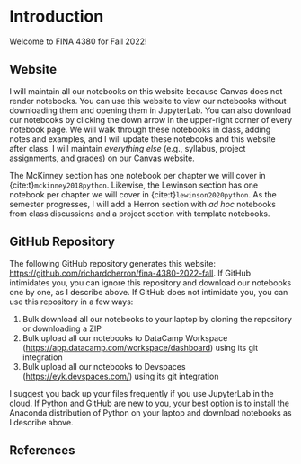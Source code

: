 # Introduction

Welcome to FINA 4380 for Fall 2022!

## Website

I will maintain all our notebooks on this website because Canvas does not render notebooks.
You can use this website to view our notebooks without downloading them and opening them in JupyterLab.
You can also download our notebooks by clicking the down arrow in the upper-right corner of every notebook page.
We will walk through these notebooks in class, adding notes and examples, and I will update these notebooks and this website after class.
I will maintain *everything else* (e.g., syllabus, project assignments, and grades) on our Canvas website.

The McKinney section has one notebook per chapter we will cover in {cite:t}`mckinney2018python`.
Likewise, the Lewinson section has one notebook per chapter we will cover in {cite:t}`lewinson2020python`.
As the semester progresses, I will add a Herron section with *ad hoc* notebooks from class discussions and a project section with template notebooks.

## GitHub Repository

The following GitHub repository generates this website: <https://github.com/richardcherron/fina-4380-2022-fall>.
If GitHub intimidates you, you can ignore this repository and download our notebooks one by one, as I describe above.
If GitHub does not intimidate you, you can use this repository in a few ways:

1. Bulk download all our notebooks to your laptop by cloning the repository or downloading a ZIP
1. Bulk upload all our notebooks to DataCamp Workspace (<https://app.datacamp.com/workspace/dashboard>) using its git integration
1. Bulk upload all our notebooks to Devspaces (<https://eyk.devspaces.com/>) using its git integration

I suggest you back up your files frequently if you use JupyterLab in the cloud.
If Python and GitHub are new to you, your best option is to install the Anaconda distribution of Python on your laptop and download notebooks as I describe above.

## References

```{bibliography} 
```
